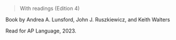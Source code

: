 > With readings (Edition 4)

Book by Andrea A. Lunsford, John J. Ruszkiewicz, and Keith Walters

Read for AP Language, 2023.